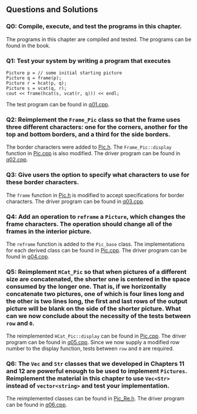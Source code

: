 ## Questions and Solutions

### Q0: Compile, execute, and test the programs in this chapter.
The programs in this chapter are compiled and tested. The programs can be found in the book.

### Q1: Test your system by writing a program that executes
```
Picture p = // some initial starting picture
Picture q = frame(p);
Picture r = hcat(p, q);
Picture s = vcat(q, r);
cout << frame(hcat(s, vcat(r, q))) << endl;
```
The test program can be found in [q01.cpp](./q01.cpp).

### Q2: Reimplement the `Frame_Pic` class so that the frame uses three different characters: one for the corners, another for the top and bottom borders, and a third for the side borders.
The border characters were added to [Pic.h](./Pic.h). The `Frame_Pic::display` function in [Pic.cpp](./Pic.cpp) is also modified. The driver program can be found in [q02.cpp](./q02.cpp).

### Q3: Give users the option to specify what characters to use for these border characters.
The `frame` function in [Pic.h](./Pic.h) is modified to accept specifications for border characters. The driver program can be found in [q03.cpp](./q03.cpp).

### Q4: Add an operation to `reframe` a `Picture`, which changes the frame characters. The operation should change all of the frames in the interior picture.
The `reframe` function is added to the `Pic_base` class. The implementations for each derived class can be found in [Pic.cpp](./Pic.cpp). The driver program can be found in [q04.cpp](./q04.cpp).

### Q5: Reimplement `HCat_Pic` so that when pictures of a different size are concatenated, the shorter one is centered in the space consumed by the longer one. That is, if we horizontally concatenate two pictures, one of which is four lines long and the other is two lines long, the first and last rows of the output picture will be blank on the side of the shorter picture. What can we now conclude about the necessity of the tests between `row` and `0`.
The reimplemented `HCat_Pic::display` can be found in [Pic.cpp](./Pic.cpp). The driver program can be found in [q05.cpp](./q05.cpp). Since we now supply a modified row number to the display function, tests between `row` and `0` are required.

### Q6: The `Vec` and `Str` classes that we developed in Chapters 11 and 12 are powerful enough to be used to implement `Pictures`. Reimplement the material in this chapter to use `Vec<Str>` instead of `vector<string>` and test your implementation.
The reimplemented classes can be found in [Pic_Re.h](./Pic_Re.h). The driver program can be found in [q06.cpp](./q06.cpp).